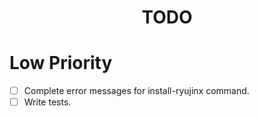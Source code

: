 <h1 align="center">TODO</h1>

# Low Priority

- [ ] Complete error messages for install-ryujinx command.
- [ ] Write tests.
